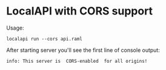 # LocalAPI with CORS support

Usage:
```
localapi run --cors api.raml
```

After starting server you'll see the first line of console output:
```
info: This server is  CORS-enabled  for all origins!
```